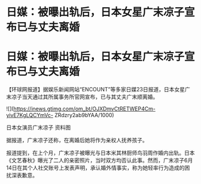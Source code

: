 # 日媒：被曝出轨后，日本女星广末凉子宣布已与丈夫离婚

# 日媒：被曝出轨后，日本女星广末凉子宣布已与丈夫离婚

【环球网报道】据娱乐新闻网站“ENCOUNT”等多家日媒23日报道，日本女星广末凉子当天通过其所属事务所官网宣布，已与其丈夫广末顺离婚。

![](https://inews.gtimg.com/om_bt/OJXDmvCtRETWEP4Cm-yivE7KgLQCYmVc-
ZRdzry2ab9bYAA/1000)

日本女演员广末凉子 资料图

据报道，广末凉子还称，在离婚后她将作为亲权人抚养孩子。

报道提到，在上个月，广末凉子被曝光与日本米其林厨师鸟羽周作婚内出轨。日本《文艺春秋》曝光了二人的亲密照片，当时双方均否认此事。然而，广末凉子6月14日在其个人社交账号上发表声明，承认婚外情事实，称为她轻率行为造成的困扰深表歉意。

